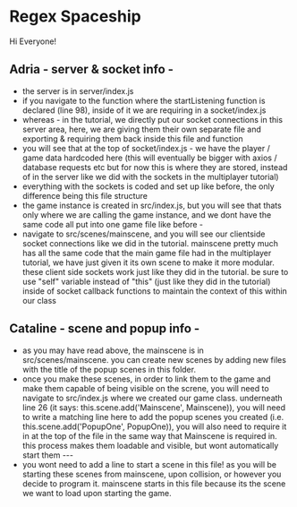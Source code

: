 # Regex Spaceship

Hi Everyone!

## Adria - server & socket info -

- the server is in server/index.js
- if you navigate to the function where the startListening function is declared (line 98), inside of it we are requiring in a socket/index.js
- whereas - in the tutorial, we directly put our socket connections in this server area, here, we are giving them their own separate file and exporting & requiring them back inside this file and function
- you will see that at the top of socket/index.js - we have the player / game data hardcoded here (this will eventually be bigger with axios / database requests etc but for now this is where they are stored, instead of in the server like we did with the sockets in the multiplayer tutorial)
- everything with the sockets is coded and set up like before, the only difference being this file structure
- the game instance is created in src/index.js, but you will see that thats only where we are calling the game instance, and we dont have the same code all put into one game file like before -
- navigate to src/scenes/mainscene, and you will see our clientside socket connections like we did in the tutorial. mainscene pretty much has all the same code that the main game file had in the multiplayer tutorial, we have just given it its own scene to make it more modular. these client side sockets work just like they did in the tutorial. be sure to use "self" variable instead of "this" (just like they did in the tutorial) inside of socket callback functions to maintain the context of this within our class

## Cataline - scene and popup info -

- as you may have read above, the mainscene is in src/scenes/mainscene. you can create new scenes by adding new files with the title of the popup scenes in this folder.
- once you make these scenes, in order to link them to the game and make them capable of being visible on the screne, you will need to navigate to src/index.js where we created our game class. underneath line 26 (it says: this.scene.add('Mainscene', Mainscene)), you will need to write a matching line here to add the popup scenes you created (i.e. this.scene.add('PopupOne', PopupOne)), you will also need to require it in at the top of the file in the same way that Mainscene is required in. this process makes them loadable and visible, but wont automatically start them ---
- you wont need to add a line to start a scene in this file! as you will be starting these scenes from mainscene, upon collision, or however you decide to program it. mainscene starts in this file because its the scene we want to load upon starting the game.

